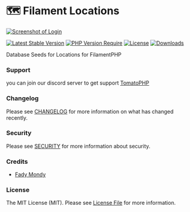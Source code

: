 # 🗺️ Filament Locations

[![Screenshot of Login](https://raw.githubusercontent.com/tomatophp/filament-locations/master/arts/3x1io-tomato-locations.jpg)](https://raw.githubusercontent.com/tomatophp/filament-locations/master/arts/3x1io-tomato-locations.jpg)

[![Latest Stable Version](https://camo.githubusercontent.com/2ea9d3038cdd6fe3a6c17bcc1d5e2a26946f795768e36a8f90d827033dcc958c/68747470733a2f2f706f7365722e707567782e6f72672f746f6d61746f7068702f66696c616d656e742d6c6f636174696f6e732f76657273696f6e2e737667)](https://packagist.org/packages/tomatophp/filament-locations) [![PHP Version Require](https://camo.githubusercontent.com/244aa539b1892c2533bd16341cf4a326e3b9ac82d40bf6590ada664d7f298643/687474703a2f2f706f7365722e707567782e6f72672f746f6d61746f7068702f66696c616d656e742d6c6f636174696f6e732f726571756972652f706870)](https://packagist.org/packages/tomatophp/filament-locations) [![License](https://camo.githubusercontent.com/686c714ca92d4a61d2f3c0adc1fb3f7ffbb452eb3f2eeb062ead714a4aa2b184/68747470733a2f2f706f7365722e707567782e6f72672f746f6d61746f7068702f66696c616d656e742d6c6f636174696f6e732f6c6963656e73652e737667)](https://packagist.org/packages/tomatophp/filament-locations) [![Downloads](https://camo.githubusercontent.com/b4f2fc2e6c23a1f82d40a5fd22da41684e36f48b95a3deafe78bfcc5f4043b74/68747470733a2f2f706f7365722e707567782e6f72672f746f6d61746f7068702f66696c616d656e742d6c6f636174696f6e732f642f746f74616c2e737667)](https://packagist.org/packages/tomatophp/filament-locations)

Database Seeds for Locations for FilamentPHP

### Support

you can join our discord server to get support [TomatoPHP](https://discord.gg/Xqmt35Uh)

### Changelog

Please see [CHANGELOG](https://github.com/tomatophp/filament-locations/blob/master/CHANGELOG.md) for more information on what has changed recently.

### Security

Please see [SECURITY](https://github.com/tomatophp/filament-locations/blob/master/SECURITY.md) for more information about security.

### Credits

* [Fady Mondy](mailto:info@3x1.io)

### License

The MIT License (MIT). Please see [License File](https://github.com/tomatophp/filament-locations/blob/master/LICENSE.md) for more information.
